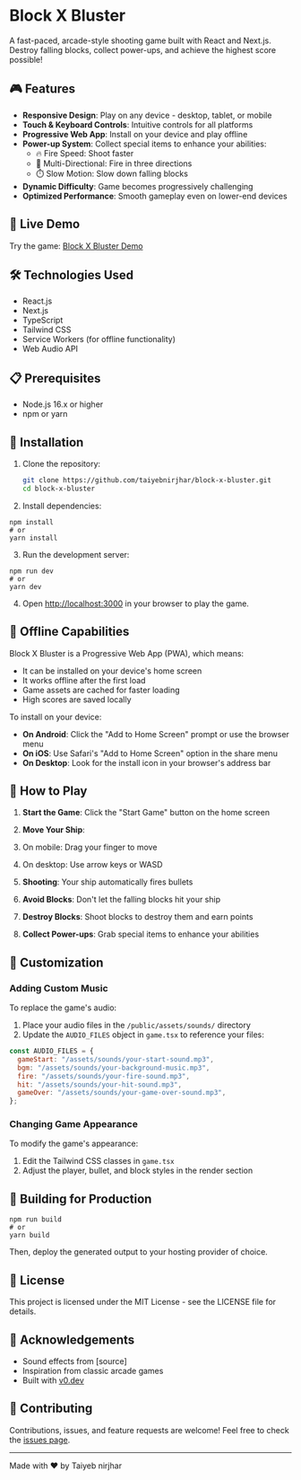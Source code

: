 # Block X Bluster

A fast-paced, arcade-style shooting game built with React and Next.js. Destroy falling blocks, collect power-ups, and achieve the highest score possible!

## 🎮 Features

- **Responsive Design**: Play on any device - desktop, tablet, or mobile
- **Touch & Keyboard Controls**: Intuitive controls for all platforms
- **Progressive Web App**: Install on your device and play offline
- **Power-up System**: Collect special items to enhance your abilities:
  - 🔥 Fire Speed: Shoot faster
  - 🔱 Multi-Directional: Fire in three directions
  - ⏱️ Slow Motion: Slow down falling blocks
- **Dynamic Difficulty**: Game becomes progressively challenging
- **Optimized Performance**: Smooth gameplay even on lower-end devices

## 🚀 Live Demo

Try the game: [Block X Bluster Demo](https://block-x-bluster.vercel.app/)

## 🛠️ Technologies Used

- React.js
- Next.js
- TypeScript
- Tailwind CSS
- Service Workers (for offline functionality)
- Web Audio API

## 📋 Prerequisites

- Node.js 16.x or higher
- npm or yarn

## 🔧 Installation

1. Clone the repository:

   ```bash
   git clone https://github.com/taiyebnirjhar/block-x-bluster.git
   cd block-x-bluster
   ```

2. Install dependencies:

```shellscript
npm install
# or
yarn install
```

3. Run the development server:

```shellscript
npm run dev
# or
yarn dev
```

4. Open [http://localhost:3000](http://localhost:3000) in your browser to play the game.

## 📱 Offline Capabilities

Block X Bluster is a Progressive Web App (PWA), which means:

- It can be installed on your device's home screen
- It works offline after the first load
- Game assets are cached for faster loading
- High scores are saved locally

To install on your device:

- **On Android**: Click the "Add to Home Screen" prompt or use the browser menu
- **On iOS**: Use Safari's "Add to Home Screen" option in the share menu
- **On Desktop**: Look for the install icon in your browser's address bar

## 🎯 How to Play

1. **Start the Game**: Click the "Start Game" button on the home screen
2. **Move Your Ship**:

3. On mobile: Drag your finger to move
4. On desktop: Use arrow keys or WASD

5. **Shooting**: Your ship automatically fires bullets
6. **Avoid Blocks**: Don't let the falling blocks hit your ship
7. **Destroy Blocks**: Shoot blocks to destroy them and earn points
8. **Collect Power-ups**: Grab special items to enhance your abilities

## 🎨 Customization

### Adding Custom Music

To replace the game's audio:

1. Place your audio files in the `/public/assets/sounds/` directory
2. Update the `AUDIO_FILES` object in `game.tsx` to reference your files:

```javascript
const AUDIO_FILES = {
  gameStart: "/assets/sounds/your-start-sound.mp3",
  bgm: "/assets/sounds/your-background-music.mp3",
  fire: "/assets/sounds/your-fire-sound.mp3",
  hit: "/assets/sounds/your-hit-sound.mp3",
  gameOver: "/assets/sounds/your-game-over-sound.mp3",
};
```

### Changing Game Appearance

To modify the game's appearance:

1. Edit the Tailwind CSS classes in `game.tsx`
2. Adjust the player, bullet, and block styles in the render section

## 🔄 Building for Production

```shellscript
npm run build
# or
yarn build
```

Then, deploy the generated output to your hosting provider of choice.

## 📄 License

This project is licensed under the MIT License - see the LICENSE file for details.

## 🙏 Acknowledgements

- Sound effects from [source]
- Inspiration from classic arcade games
- Built with [v0.dev](https://v0.dev)

## 🤝 Contributing

Contributions, issues, and feature requests are welcome! Feel free to check the [issues page](https://github.com/taiyebnirjhar/block-x-bluster/issues).

---

Made with ❤️ by Taiyeb nirjhar

